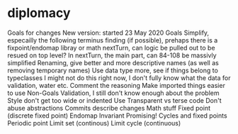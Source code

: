 # diplomacy

Goals for changes 
New version: started 23 May 2020
Goals
     Simplify, especailly the following
         terminus finding (if possible), prehaps there is a fixpoint/endomap libray or math
         nextTurn, can logic be pulled out to be resued on top level?
         In nextTurn, the main part, can 84-108 be massivly simplified
     Renaming, give better and more descriptive names (as well as removing temporary names)
     Use data type more, see if things belong to typeclasses I might not do this right now, I don't fully know what the data for validation, water etc.
     Comment the reasoning
     Make imported things easier to use
Non-Goals
     Validation, I still don't know enough about the problem
Style
     don't get too wide or indented
     Use Transparent vs terse code
     Don't abuse abstractions
     Commits describe changes
 Math stuff
     Fixed point (discrete fixed point)
     Endomap
     Invariant Promising!
     Cycles and fixed points
     Periodic point
     Limit set (continous)
     Limit cycle (continuous)
     